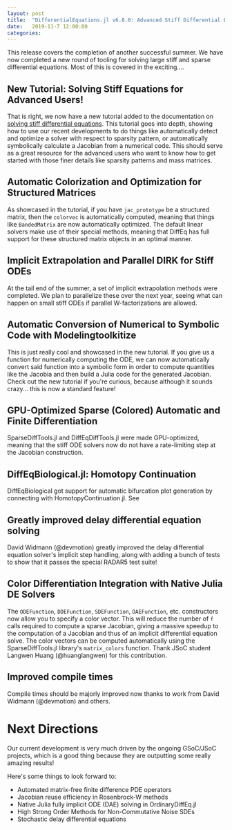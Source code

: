 ```yaml
---
layout: post
title:  "DifferentialEquations.jl v6.8.0: Advanced Stiff Differential Equation Solving"
date:   2019-11-7 12:00:00
categories:
---
```


This release covers the completion of another successful summer. We have now
completed a new round of tooling for solving large stiff and sparse differential
equations. Most of this is covered in the exciting....

## New Tutorial: Solving Stiff Equations for Advanced Users!

That is right, we now have a new tutorial added to the documentation on
[solving stiff differential equations](http://docs.juliadiffeq.org/latest/tutorials/advanced_ode_example.html).
This tutorial goes into depth, showing how to use our recent developments to
do things like automatically detect and optimize a solver with respect to
sparsity pattern, or automatically symbolically calculate a Jacobian from a
numerical code. This should serve as a great resource for the advanced users
who want to know how to get started with those finer details like sparsity
patterns and mass matrices.

## Automatic Colorization and Optimization for Structured Matrices

As showcased in the tutorial, if you have `jac_prototype` be a structured matrix,
then the `colorvec` is automatically computed, meaning that things like
`BandedMatrix` are now automatically optimized. The default linear solvers make
use of their special methods, meaning that DiffEq has full support for these
structured matrix objects in an optimal manner.

## Implicit Extrapolation and Parallel DIRK for Stiff ODEs

At the tail end of the summer, a set of implicit extrapolation methods were
completed. We plan to parallelize these over the next year, seeing what can
happen on small stiff ODEs if parallel W-factorizations are allowed.

## Automatic Conversion of Numerical to Symbolic Code with Modelingtoolkitize

This is just really cool and showcased in the new tutorial. If you give us a
function for numerically computing the ODE, we can now automatically convert
said function into a symbolic form in order to compute quantities like the
Jacobia and then build a Julia code for the generated Jacobian. Check out the
new tutorial if you're curious, because although it sounds crazy... this is
now a standard feature!

## GPU-Optimized Sparse (Colored) Automatic and Finite Differentiation

SparseDiffTools.jl and DiffEqDiffTools.jl were made GPU-optimized, meaning that
the stiff ODE solvers now do not have a rate-limiting step at the Jacobian
construction.

## DiffEqBiological.jl: Homotopy Continuation

DiffEqBiological got support for automatic bifurcation plot generation by
connecting with HomotopyContinuation.jl. See

## Greatly improved delay differential equation solving

David Widmann (@devmotion) greatly improved the delay differential equation
solver's implicit step handling, along with adding a bunch of tests to show
that it passes the special RADAR5 test suite!

## Color Differentiation Integration with Native Julia DE Solvers

The `ODEFunction`, `DDEFunction`, `SDEFunction`, `DAEFunction`, etc. constructors
now allow you to specify a color vector. This will reduce the number of `f`
calls required to compute a sparse Jacobian, giving a massive speedup to the
computation of a Jacobian and thus of an implicit differential equation solve.
The color vectors can be computed automatically using the SparseDiffTools.jl
library's `matrix_colors` function. Thank JSoC student Langwen Huang
 (@huanglangwen) for this contribution.

## Improved compile times

Compile times should be majorly improved now thanks to work from David
Widmann (@devmotion) and others.

# Next Directions

Our current development is very much driven by the ongoing GSoC/JSoC projects,
which is a good thing because they are outputting some really amazing results!

Here's some things to look forward to:

- Automated matrix-free finite difference PDE operators
- Jacobian reuse efficiency in Rosenbrock-W methods
- Native Julia fully implicit ODE (DAE) solving in OrdinaryDiffEq.jl
- High Strong Order Methods for Non-Commutative Noise SDEs
- Stochastic delay differential equations
